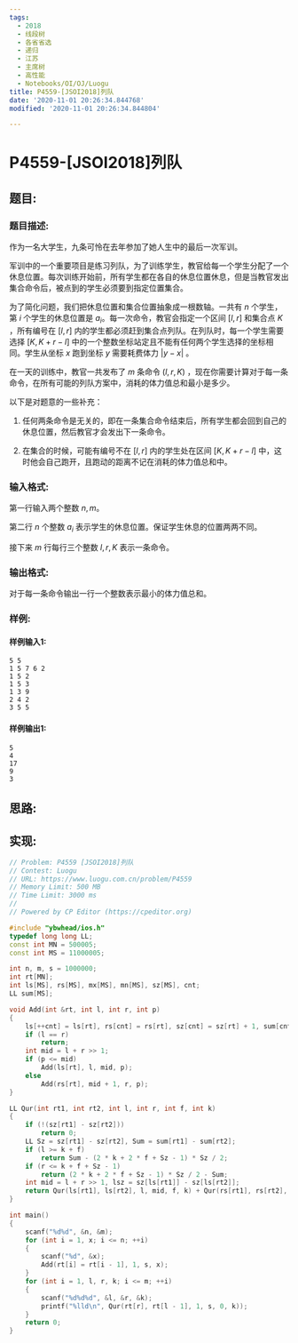 ```yaml
---
tags: 
  - 2018
  - 线段树
  - 各省省选
  - 递归
  - 江苏
  - 主席树
  - 高性能
  - Notebooks/OI/OJ/Luogu
title: P4559-[JSOI2018]列队
date: '2020-11-01 20:26:34.844768'
modified: '2020-11-01 20:26:34.844804'

---
```

# P4559-[JSOI2018]列队
## 题目:
### 题目描述:
作为一名大学生，九条可怜在去年参加了她人生中的最后一次军训。

军训中的一个重要项目是练习列队，为了训练学生，教官给每一个学生分配了一个休息位置。每次训练开始前，所有学生都在各自的休息位置休息，但是当教官发出集合命令后，被点到的学生必须要到指定位置集合。

为了简化问题，我们把休息位置和集合位置抽象成一根数轴。一共有 $n$ 个学生，第 $i$ 个学生的休息位置是 $a_i$​。每一次命令，教官会指定一个区间 $[l,r]$ 和集合点 $K$ ，所有编号在 $[l,r]$ 内的学生都必须赶到集合点列队。在列队时，每一个学生需要选择 $[K,K+r-l]$ 中的一个整数坐标站定且不能有任何两个学生选择的坐标相同。学生从坐标 $x$ 跑到坐标 $y$ 需要耗费体力 $\vert y-x \vert$ 。

在一天的训练中，教官一共发布了 $m$ 条命令 $(l,r,K)$ ，现在你需要计算对于每一条命令，在所有可能的列队方案中，消耗的体力值总和最小是多少。

以下是对题意的一些补充：

1.    任何两条命令是无关的，即在一条集合命令结束后，所有学生都会回到自己的休息位置，然后教官才会发出下一条命令。
    
2.    在集合的时候，可能有编号不在 $[l,r]$ 内的学生处在区间 $[K,K+r-l]$ 中，这时他会自己跑开，且跑动的距离不记在消耗的体力值总和中。


### 输入格式:
第一行输入两个整数 $n,m$。

第二行 $n$ 个整数 $a_i$ 表示学生的休息位置。保证学生休息的位置两两不同。

接下来 $m$ 行每行三个整数 $l,r,K$ 表示一条命令。

### 输出格式:
对于每一条命令输出一行一个整数表示最小的体力值总和。
### 样例:
#### 样例输入1:
```
5 5
1 5 7 6 2
1 5 2
1 5 3
1 3 9
2 4 2
3 5 5
```
#### 样例输出1:
```
5
4
17
9
3
```
## 思路:

## 实现:
```cpp
// Problem: P4559 [JSOI2018]列队
// Contest: Luogu
// URL: https://www.luogu.com.cn/problem/P4559
// Memory Limit: 500 MB
// Time Limit: 3000 ms
//
// Powered by CP Editor (https://cpeditor.org)

#include "ybwhead/ios.h"
typedef long long LL;
const int MN = 500005;
const int MS = 11000005;

int n, m, s = 1000000;
int rt[MN];
int ls[MS], rs[MS], mx[MS], mn[MS], sz[MS], cnt;
LL sum[MS];

void Add(int &rt, int l, int r, int p)
{
    ls[++cnt] = ls[rt], rs[cnt] = rs[rt], sz[cnt] = sz[rt] + 1, sum[cnt] = sum[rt] + p, rt = cnt;
    if (l == r)
        return;
    int mid = l + r >> 1;
    if (p <= mid)
        Add(ls[rt], l, mid, p);
    else
        Add(rs[rt], mid + 1, r, p);
}

LL Qur(int rt1, int rt2, int l, int r, int f, int k)
{
    if (!(sz[rt1] - sz[rt2]))
        return 0;
    LL Sz = sz[rt1] - sz[rt2], Sum = sum[rt1] - sum[rt2];
    if (l >= k + f)
        return Sum - (2 * k + 2 * f + Sz - 1) * Sz / 2;
    if (r <= k + f + Sz - 1)
        return (2 * k + 2 * f + Sz - 1) * Sz / 2 - Sum;
    int mid = l + r >> 1, lsz = sz[ls[rt1]] - sz[ls[rt2]];
    return Qur(ls[rt1], ls[rt2], l, mid, f, k) + Qur(rs[rt1], rs[rt2], mid + 1, r, f + lsz, k);
}

int main()
{
    scanf("%d%d", &n, &m);
    for (int i = 1, x; i <= n; ++i)
    {
        scanf("%d", &x);
        Add(rt[i] = rt[i - 1], 1, s, x);
    }
    for (int i = 1, l, r, k; i <= m; ++i)
    {
        scanf("%d%d%d", &l, &r, &k);
        printf("%lld\n", Qur(rt[r], rt[l - 1], 1, s, 0, k));
    }
    return 0;
}

```
